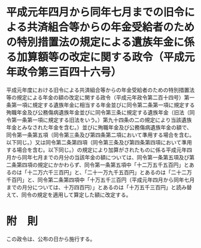 # 平成元年四月から同年七月までの旧令による共済組合等からの年金受給者のための特別措置法の規定による遺族年金に係る加算額等の改定に関する政令（平成元年政令第三百四十六号）
平成元年度における旧令による共済組合等からの年金受給者のための特別措置法等の規定による年金の額の改定に関する政令（平成元年政令第二百十四号）第一条第一項に規定する遺族年金に相当する年金並びに同令第二条第一項に規定する殉職年金及び公務傷病遺族年金並びに同令第三条に規定する遺族年金（旧法（同令第一条第一項に規定する旧法をいう。）第九十四条の二の規定により当該遺族年金とみなされた年金を含む。）並びに殉職年金及び公務傷病遺族年金の額で、同令第一条第五項（同令第三条及び第四条第二項において準用する場合を含む。以下同じ。）又は同令第二条第四項（同令第三条及び第四条第四項において準用する場合を含む。以下同じ。）の規定により加算がされたものに係る平成元年四月から同年七月までの月分の当該年金の額については、同令第一条第五項及び第二条第四項の規定にかかわらず、同令第一条第五項中「十二万五千五百円」とあるのは「十二万六千三百円」と、「二十一万九千五百円」とあるのは「二十二万千百円」と、同令第二条第四項中「十万五千三百円（平成元年四月から同年七月までの月分については、十万四百円）」とあるのは「十万五千三百円」と読み替えて、同令の規定を適用して算定した額に改定する。
# 附　則
この政令は、公布の日から施行する。
